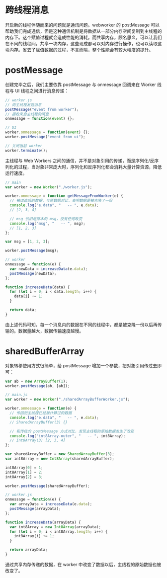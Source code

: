 # 跨线程消息

开启新的线程伴随而来的问题就是通讯问题。webworker 的 postMessage 可以帮助我们完成通信，但是这种通信机制是将数据从一部分内存空间复制到主线程的内存下。这个赋值过程就会造成性能的消耗。而共享内存，顾名思义，可以让我们在不同的线程间，共享一块内存，这些现成都可以对内存进行操作，也可以读取这块内存。省去了赋值数据的过程，不言而喻，整个性能会有较大幅度的提升。

# postMessage

创建完毕之后，我们主要依靠 postMessage 与 onmessage 回调来在 Worker 线程与 UI 线程之间进行消息传递：

```js
// worker.js
// 向主线程发送消息
postMessage("event from worker");
// 接收来自主线程的消息
onmessage = function(event) {};

// UI
worker.onmessage = function(event) {};
worker.postMessage("event from ui");

// 关闭当前 worker
worker.terminate();
```

主线程与 Web Workers 之间的通信，并不是对象引用的传递，而是序列化/反序列化的过程，当对象非常庞大时，序列化和反序列化都会消耗大量计算资源，降低运行速度。

```js
// main
var worker = new Worker("./worker.js");

worker.onmessage = function getMessageFromWorker(e) {
  // 被改造后的数据，与原数据对比，表明数据是被克隆了一份
  console.log("e.data", "   -- ", e.data);
  // [2, 3, 4]

  // msg 依旧是原本的 msg，没有任何改变
  console.log("msg", "   -- ", msg);
  // [1, 2, 3]
};

var msg = [1, 2, 3];

worker.postMessage(msg);

// worker
onmessage = function(e) {
  var newData = increaseData(e.data);
  postMessage(newData);
};

function increaseData(data) {
  for (let i = 0; i < data.length; i++) {
    data[i] += 1;
  }

  return data;
}
```

由上述代码可知，每一个消息内的数据在不同的线程中，都是被克隆一份以后再传输的。数据量越大，数据传输速度越慢。

# sharedBufferArray

对象转移使用方式很简单，给 postMessage 增加一个参数，把对象引用传过去即可：

```js
var ab = new ArrayBuffer(1);
worker.postMessage(ab, [ab]);
```

```js
// main.js
var worker = new Worker("./sharedArrayBufferWorker.js");

worker.onmessage = function(e) {
  // 传回到主线程已经被计算过的数据
  console.log("e.data", "   -- ", e.data);
  // SharedArrayBuffer(3) {}

  // 和传统的 postMessage 方式对比，发现主线程的原始数据发生了改变
  console.log("int8Array-outer", "   -- ", int8Array);
  // Int8Array(3) [2, 3, 4]
};

var sharedArrayBuffer = new SharedArrayBuffer(3);
var int8Array = new Int8Array(sharedArrayBuffer);

int8Array[0] = 1;
int8Array[1] = 2;
int8Array[2] = 3;

worker.postMessage(sharedArrayBuffer);

// worker.js
onmessage = function(e) {
  var arrayData = increaseData(e.data);
  postMessage(arrayData);
};

function increaseData(arrayData) {
  var int8Array = new Int8Array(arrayData);
  for (let i = 0; i < int8Array.length; i++) {
    int8Array[i] += 1;
  }

  return arrayData;
}
```

通过共享内存传递的数据，在 worker 中改变了数据以后，主线程的原始数据也被改变了。
